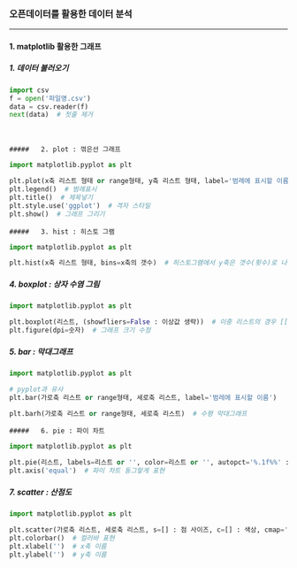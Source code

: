 ### 오픈데이터를 활용한 데이터 분석

<hr>

#### 1. matplotlib 활용한 그래프

##### 	1. 데이터 불러오기

```python
import csv
f = open('파일명.csv')
data = csv.reader(f)
next(data)  # 첫줄 제거
```

​	

	##### 	2. plot : 꺾은선 그래프

```python
import matplotlib.pyplot as plt

plt.plot(x축 리스트 형태 or range형태, y축 리스트 형태, label='범례에 표시할 이름', color='선 색상', ls='라인 스타일')
plt.legend()  # 범례표시
plt.title()  # 제목넣기
plt.style.use('ggplot')  # 격자 스타일
plt.show()  # 그래프 그리기
```



	##### 	3. hist : 히스토 그램

```python
import matplotlib.pyplot as plt

plt.hist(x축 리스트 형태, bins=x축의 갯수)  # 히스토그램에서 y축은 갯수(횟수)로 나타남
```



##### 	4. boxplot : 상자 수염 그림

```python
import matplotlib.pyplot as plt

plt.boxplot(리스트, (showfliers=False : 이상값 생략))  # 이중 리스트의 경우 [[], []] x축이 내부 리스트 갯수만큼 나뉨
plt.figure(dpi=숫자)  # 그래프 크기 수정
```



##### 	5. bar : 막대그래프

```python
import matplotlib.pyplot as plt

# pyplot과 유사
plt.bar(가로축 리스트 or range형태, 세로축 리스트, label='범레에 표시할 이름')

plt.barh(가로축 리스트 or range형태, 세로축 리스트)  # 수평 막대그래프
```



	##### 	6. pie : 파이 차트

```python
import matplotlib.pyplot as plt

plt.pie(리스트, labels=리스트 or '', color=리스트 or '', autopct='%.1f%%' : 백분율 1자리까지 나타냄, startangle = 90 : 시작 각도를 90도 부터, explode=(0, 0, 0.1) : 3번째 요소를 0.1만큼 부각시킴)
plt.axis('equal')  # 파이 차트 동그랗게 표현
```



##### 	7. scatter : 산점도

```python
import matplotlib.pyplot as plt

plt.scatter(가로축 리스트, 세로축 리스트, s=[] : 점 사이즈, c=[] : 색상, cmap='jet' : 컬러바 색상 빨~보, alpha=숫자 : 투명도)
plt.colorbar()  # 컬러바 표현
plt.xlabel('')  # x축 이름
plt.ylabel('')  # y축 이름
```



